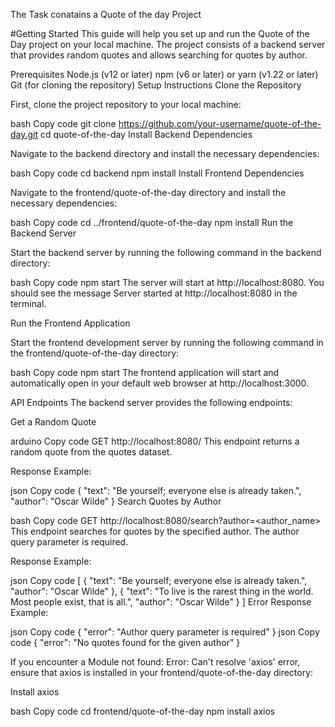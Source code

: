 The Task conatains a Quote of the day Project 


#Getting Started
This guide will help you set up and run the Quote of the Day project on your local machine. The project consists of a backend server that provides random quotes and allows searching for quotes by author.

Prerequisites
Node.js (v12 or later)
npm (v6 or later) or yarn (v1.22 or later)
Git (for cloning the repository)
Setup Instructions
Clone the Repository

First, clone the project repository to your local machine:

bash
Copy code
git clone https://github.com/your-username/quote-of-the-day.git
cd quote-of-the-day
Install Backend Dependencies

Navigate to the backend directory and install the necessary dependencies:

bash
Copy code
cd backend
npm install
Install Frontend Dependencies

Navigate to the frontend/quote-of-the-day directory and install the necessary dependencies:

bash
Copy code
cd ../frontend/quote-of-the-day
npm install
Run the Backend Server

Start the backend server by running the following command in the backend directory:

bash
Copy code
npm start
The server will start at http://localhost:8080. You should see the message Server started at http://localhost:8080 in the terminal.

Run the Frontend Application

Start the frontend development server by running the following command in the frontend/quote-of-the-day directory:

bash
Copy code
npm start
The frontend application will start and automatically open in your default web browser at http://localhost:3000.

API Endpoints
The backend server provides the following endpoints:

Get a Random Quote

arduino
Copy code
GET http://localhost:8080/
This endpoint returns a random quote from the quotes dataset.

Response Example:

json
Copy code
{
  "text": "Be yourself; everyone else is already taken.",
  "author": "Oscar Wilde"
}
Search Quotes by Author

bash
Copy code
GET http://localhost:8080/search?author=<author_name>
This endpoint searches for quotes by the specified author. The author query parameter is required.

Response Example:

json
Copy code
[
  {
    "text": "Be yourself; everyone else is already taken.",
    "author": "Oscar Wilde"
  },
  {
    "text": "To live is the rarest thing in the world. Most people exist, that is all.",
    "author": "Oscar Wilde"
  }
]
Error Response Example:

json
Copy code
{
  "error": "Author query parameter is required"
}
json
Copy code
{
  "error": "No quotes found for the given author"
}


If you encounter a Module not found: Error: Can't resolve 'axios' error, ensure that axios is installed in your frontend/quote-of-the-day directory:

Install axios

bash
Copy code
cd frontend/quote-of-the-day
npm install axios
